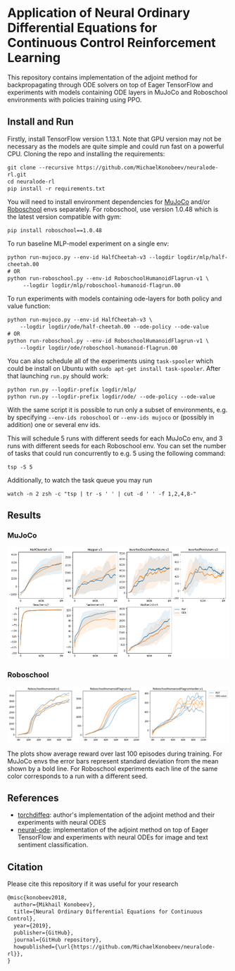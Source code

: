 # Application of Neural Ordinary Differential Equations for Continuous Control Reinforcement Learning

This repository contains implementation of the adjoint method for
backpropagating through ODE solvers on top of Eager TensorFlow and
experiments with models containing ODE layers in MuJoCo and Roboschool
environments with policies training using PPO.


## Install and Run

Firstly, install TensorFlow version 1.13.1. Note that GPU version
may not be necessary as the models are quite simple and could run
fast on a powerful CPU. Cloning the repo and installing
the requirements:
```{bash}
git clone --recursive https://github.com/MichaelKonobeev/neuralode-rl.git
cd neuralode-rl
pip install -r requirements.txt
```
You will need to install environment dependencies for
[MuJoCo](https://github.com/openai/mujoco-py) and/or
[Roboschool](https://github.com/openai/roboschool) envs separately.
For roboschool, use version 1.0.48 which is the latest version compatible
with gym:
```{bash}
pip install roboschool==1.0.48
```

To run baseline MLP-model experiment on a single env:
```{bash}
python run-mujoco.py --env-id HalfCheetah-v3 --logdir logdir/mlp/half-cheetah.00
# OR
python run-roboschool.py --env-id RoboschoolHumanoidFlagrun-v1 \
     --logdir logdir/mlp/roboschool-humanoid-flagrun.00
```
To run experiments with models containing ode-layers for both
policy and value function:
```{bash}
python run-mujoco.py --env-id HalfCheetah-v3 \
    --logdir logdir/ode/half-cheetah.00 --ode-policy --ode-value
# OR
python run-roboschool.py --env-id RoboschoolHumanoidFlagrun-v1 \
    --logdir logdir/ode/roboschool-humanoid-flagrun.00
```

You can also schedule all of the experiments using `task-spooler`
which could be install on Ubuntu with `sudo apt-get install task-spooler`.
After that launching `run.py` should work:
```{bash}
python run.py --logdir-prefix logdir/mlp/
python run.py --logdir-prefix logdir/ode/ --ode-policy --ode-value
```
With the same script it is possible to run only a subset of environments, e.g.
by specifying `--env-ids roboschool` or `--env-ids mujoco` or (possibly in
addition) one or several env ids.

This will schedule 5 runs with different seeds for each MuJoCo env,
and 3 runs with different seeds for each Roboschool env. You can
set the number of tasks that could run concurrently to e.g. 5
using the following command:
```{bash}
tsp -S 5
```
Additionally, to watch the task queue you may run
```{bash}
watch -n 2 zsh -c "tsp | tr -s ' ' | cut -d ' ' -f 1,2,4,8-"
```

## Results

### MuJoCo
![mujoco](assets/mujoco.png)

### Roboschool
![roboschool](assets/roboschool.png)

The plots show average reward over last 100 episodes during training.
For MuJoCo envs the error bars represent standard deviation from
the mean shown by a bold line. For Roboschool experiments each
line of the same color corresponds to a run with a different seed.

## References
* [torchdiffeq](https://github.com/rtqichen/torchdiffeq): author's implementation of the adjoint method and their experiments
with neural ODES
* [neural-ode](https://github.com/saparina/neural-ode): implementation of the adjoint method on top of Eager TensorFlow
and experiments with neural ODEs for image and text sentiment classification.

## Citation

Please cite this repository if it was useful for your research
```
@misc{konobeev2018,
  author={Mikhail Konobeev},
  title={Neural Ordinary Differential Equations for Continuous Control},
  year={2019},
  publisher={GitHub},
  journal={GitHub repository},
  howpublished={\url{https://github.com/MichaelKonobeev/neuralode-rl}},
}
```
